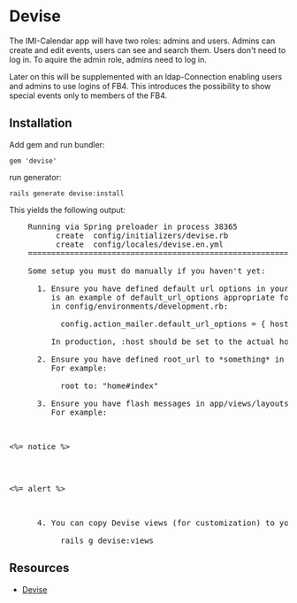 # Devise

The IMI-Calendar app will have two roles: admins and users.
Admins can create and edit events, users can see and search them.
Users don't need to log in. To aquire the admin role, admins need to log in.

Later on this will be supplemented with an ldap-Connection enabling users and
admins to use logins of FB4. This introduces the possibility to show special
events only to members of the FB4.

## Installation

Add gem and run bundler:

    gem 'devise'

run generator:

    rails generate devise:install

This yields the following output: 
<pre>
    Running via Spring preloader in process 38365
          create  config/initializers/devise.rb
          create  config/locales/devise.en.yml
    ===============================================================================

    Some setup you must do manually if you haven't yet:

      1. Ensure you have defined default url options in your environments files. Here
         is an example of default_url_options appropriate for a development environment
         in config/environments/development.rb:

           config.action_mailer.default_url_options = { host: 'localhost', port: 3000 }

         In production, :host should be set to the actual host of your application.

      2. Ensure you have defined root_url to *something* in your config/routes.rb.
         For example:

           root to: "home#index"

      3. Ensure you have flash messages in app/views/layouts/application.html.erb.
         For example:

           <p class="notice"><%= notice %></p>
           <p class="alert"><%= alert %></p>

      4. You can copy Devise views (for customization) to your app by running:

           rails g devise:views
</pre>

## Resources
* [Devise](https://github.com/plataformatec/devise)
